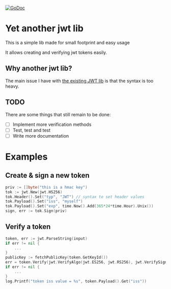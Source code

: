 [![GoDoc](https://godoc.org/github.com/KarpelesLab/jwt?status.svg)](https://godoc.org/github.com/KarpelesLab/jwt)

# Yet another jwt lib

This is a simple lib made for small footprint and easy usage

It allows creating and verifying jwt tokens easily.

## Why another jwt lib?

The main issue I have with [the existing JWT lib](https://github.com/golang-jwt/jwt) is that the syntax is too heavy.

## TODO

There are some things that still remain to be done:

* [ ] Implement more verification methods
* [ ] Test, test and test
* [ ] Write more documentation

# Examples

## Create & sign a new token

```go
priv := []byte("this is a hmac key")
tok := jwt.New(jwt.HS256)
tok.Header().Set("typ", "JWT") // syntax to set header values
tok.Payload().Set("iss", "myself")
tok.Payload().Set("exp", time.Now().Add(365*24*time.Hour).Unix())
sign, err := tok.Sign(priv)
```

## Verify a token

```go
token, err := jwt.ParseString(input)
if err != nil {
	...
}
publicKey := fetchPublicKey(token.GetKeyId())
err = token.Verify(jwt.VerifyAlgo(jwt.ES256, jwt.RS256), jwt.VerifySignature(publicKey), jwt.VerifyExpiresAt(time.Now(), false))
if err != nil {
	...
}
log.Printf("token iss value = %s", token.Payload().Get("iss"))
```
